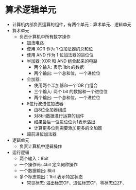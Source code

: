 # 算术逻辑单元

- 计算机内部负责运算的组件，有两个单元：算术单元、逻辑单元
- 算术单元
  - 负责计算机中所有数字操作
    - 加法电路
    - 使用 XOR 作为 1 位加法器的总和位
    - 使用 AND 作为 1 位加法器的进位位
    - 半加器: XOR 和 AND 组合起来的电路
        - 两个输入: 表示 1bit 的数据
        - 两个输出: 一个总和位，一个进位位
    - 全加器:
        - 使用两个半加器和一个 OR 门组合 
        - 三个输入: 两个 bit 的数据和一个进位位
        - 两个输出: 一个总和位，一个进位位
    - 8位行波进位加法器
        - 由8位全加器组成
        - 对8bit数据进行运算的组件
        - 如果最后一位进位位为1表示溢出
        - 计算更多位则需要添加更多的全加器
    - 超前进位加法器 
- 逻辑单元  
    - 负责计算机中逻辑操作
- 运行逻辑
    - 两个输入：8bit
    - 一个操作码: 4bit 定义何种操作
    - 一个数据输出: 8bit
    - 多个标志输出：1bit 表示特定状态
        - 常见标志: 溢出标志OF、进位标志CF、零标志位ZF、